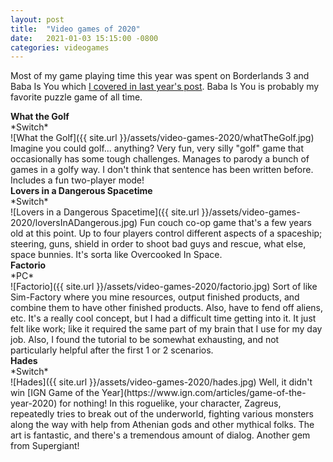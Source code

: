 ```yaml
---
layout: post
title:  "Video games of 2020"
date:   2021-01-03 15:15:00 -0800
categories: videogames
---
```


Most of my game playing time this year was spent on Borderlands 3 and Baba Is You which [I covered in last year's post](/posts/video-games-2019). Baba Is You is probably my favorite puzzle game of all time.


<h4 style="margin:0;">What the Golf</h4>
*Switch*<br/>
![What the Golf]({{ site.url }}/assets/video-games-2020/whatTheGolf.jpg)
Imagine you could golf... anything? Very fun, very silly "golf" game that occasionally has some tough challenges. Manages to parody a bunch of games in a golfy way. I don't think that sentence has been written before. Includes a fun two-player mode!

<h4 style="margin:0;">Lovers in a Dangerous Spacetime</h4>
*Switch*<br/>
![Lovers in a Dangerous Spacetime]({{ site.url }}/assets/video-games-2020/loversInADangerous.jpg)
Fun couch co-op game that's a few years old at this point. Up to four players control different aspects of a spaceship; steering, guns, shield in order to shoot bad guys and rescue, what else, space bunnies. It's sorta like Overcooked In Space.

<h4 style="margin:0;">Factorio</h4>
*PC*<br/>
![Factorio]({{ site.url }}/assets/video-games-2020/factorio.jpg)
Sort of like Sim-Factory where you mine resources, output finished products, and combine them to have other finished products. Also, have to fend off aliens, etc. It's a really cool concept, but I had a difficult time getting into it. It just felt like work; like it required the same part of my brain that I use for my day job. Also, I found the tutorial to be somewhat exhausting, and not particularly helpful after the first 1 or 2 scenarios.

<h4 style="margin:0;">Hades</h4>
*Switch*<br/>
![Hades]({{ site.url }}/assets/video-games-2020/hades.jpg)
Well, it didn't win [IGN Game of the Year](https://www.ign.com/articles/game-of-the-year-2020) for nothing! In this roguelike, your character, Zagreus, repeatedly tries to break out of the underworld, fighting various monsters along the way with help from Athenian gods and other mythical folks. The art is fantastic, and there's a tremendous amount of dialog. Another gem from Supergiant!




